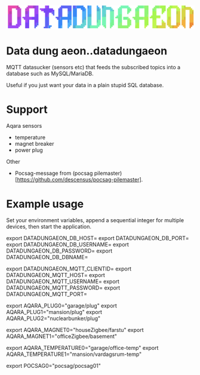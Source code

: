 
<p align="center">
  <img src="datadungaeon.png" />
</p>




# Data dung aeon..datadungaeon
MQTT datasucker (sensors etc) that feeds the subscribed topics into a database such as MySQL/MariaDB.

Useful if you just want your data in a plain stupid SQL database.

# Support

Aqara sensors
- temperature
- magnet breaker
- power plug

Other
- Pocsag-message from (pocsag pilemaster)[https://github.com/descensus/pocsag-pilemaster].

# Example usage

Set your environment variables, append a sequential integer for multiple devices, then start the application.

export DATADUNGAEON_DB_HOST=
export DATADUNGAEON_DB_PORT=
export DATADUNGAEON_DB_USERNAME=
export DATADUNGAEON_DB_PASSWORD=
export DATADUNGAEON_DB_DBNAME=

export DATADUNGAEON_MQTT_CLIENTID=
export DATADUNGAEON_MQTT_HOST=
export DATADUNGAEON_MQTT_USERNAME=
export DATADUNGAEON_MQTT_PASSWORD=
export DATADUNGAEON_MQTT_PORT=


export AQARA_PLUG0="garage/plug"
export AQARA_PLUG1="mansion/plug"
export AQARA_PLUG2="nuclearbunker/plug"

export AQARA_MAGNET0="houseZigbee/farstu"
export AQARA_MAGNET1="officeZigbee/basement"

export AQARA_TEMPERATURE0="garage/office-temp"
export AQARA_TEMPERATURE1="mansion/vardagsrum-temp"

export POCSAG0="pocsag/pocsag01"